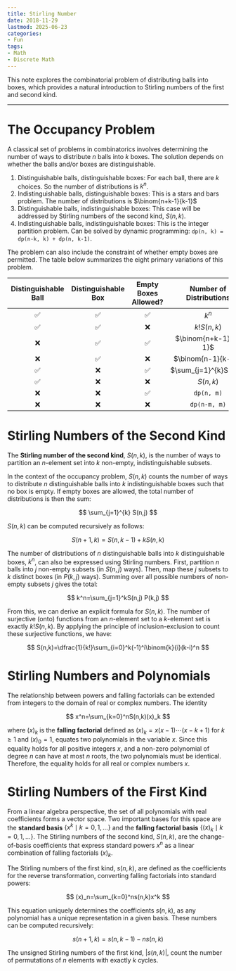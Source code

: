 ```yaml
---
title: Stirling Number
date: 2018-11-29
lastmod: 2025-06-23
categories:
- Fun
tags:
- Math
- Discrete Math
---
```


This note explores the combinatorial problem of distributing balls into boxes, which provides a natural introduction to Stirling numbers of the first and second kind.

<!--more-->

---

# The Occupancy Problem

A classical set of problems in combinatorics involves determining the number of ways to distribute $n$ balls into $k$ boxes. The solution depends on whether the balls and/or boxes are distinguishable.

1. Distinguishable balls, distinguishable boxes: For each ball, there are $k$ choices. So the number of distributions is $k^n$.
2. Indistinguishable balls, distinguishable boxes: This is a stars and bars problem. The number of distributions is $\binom{n+k-1}{k-1}$
3. Distinguishable balls, indistinguishable boxes: This case will be addressed by Stirling numbers of the second kind, $S(n,k)$.
4. Indistinguishable balls, indistinguishable boxes: This is the integer partition problem. Can be solved by dynamic programming: `dp(n, k) = dp(n-k, k) + dp(n, k-1)`.

The problem can also include the constraint of whether empty boxes are permitted. The table below summarizes the eight primary variations of this problem.

| Distinguishable Ball | Distinguishable Box | Empty Boxes Allowed? | Number of Distributions |
| :------------------: | :-----------------: | :------------------: | :---------------------: |
|          ✅           |          ✅          |          ✅           |          $k^n$          |
|          ✅           |          ✅          |          ❌           |       $k!S(n,k)$        |
|          ❌           |          ✅          |          ✅           |  $\binom{n+k-1}{k-1}$   |
|          ❌           |          ✅          |          ❌           |   $\binom{n-1}{k-1}$    |
|          ✅           |          ❌          |          ✅           | $\sum_{j=1}^{k}S(n,j)$  |
|          ✅           |          ❌          |          ❌           |        $S(n,k)$         |
|          ❌           |          ❌          |          ✅           |       `dp(n, m)`        |
|          ❌           |          ❌          |          ❌           |      `dp(n-m, m)`       |

# Stirling Numbers of the Second Kind

The **Stirling number of the second kind**, $S(n,k)$, is the number of ways to partition an $n$-element set into $k$ non-empty, indistinguishable subsets.

In the context of the occupancy problem, $S(n,k)$ counts the number of ways to distribute $n$ distinguishable balls into $k$ indistinguishable boxes such that no box is empty. If empty boxes are allowed, the total number of distributions is then the sum:

$$
\sum_{j=1}^{k} S(n,j)
$$

$S(n,k)$ can be computed recursively as follows:

$$
S(n+1,k)=S(n,k-1)+kS(n,k)
$$

The number of distributions of $n$ distinguishable balls into $k$ distinguishable boxes, $k^n$, can also be expressed using Stirling numbers. First, partition $n$ balls into $j$ non-empty subsets (in $S(n,j)$ ways). Then, map these $j$ subsets to $k$ distinct boxes (in $P(k, j)$ ways). Summing over all possible numbers of non-empty subsets $j$ gives the total:

$$
k^n=\sum_{j=1}^kS(n,j) P(k,j)
$$

From this, we can derive an explicit formula for $S(n,k)$. The number of surjective (onto) functions from an $n$-element set to a $k$-element set is exactly $k!S(n,k)$. By applying the principle of inclusion-exclusion to count these surjective functions, we have:

$$
S(n,k)=\dfrac{1}{k!}\sum_{i=0}^k(-1)^i\binom{k}{i}(k-i)^n
$$

# Stirling Numbers and Polynomials

The relationship between powers and falling factorials can be extended from integers to the domain of real or complex numbers. The identity

$$
x^n=\sum_{k=0}^nS(n,k)(x)_k
$$

where $(x)_k$ is the **falling factorial** defined as $(x)_k=x(x-1)\cdots(x-k+1)$ for $k \ge 1$ and $(x)_0=1$, equates two polynomials in the variable $x$. Since this equality holds for all positive integers $x$, and a non-zero polynomial of degree $n$ can have at most $n$ roots, the two polynomials must be identical. Therefore, the equality holds for all real or complex numbers $x$.

# Stirling Numbers of the First Kind

From a linear algebra perspective, the set of all polynomials with real coefficients forms a vector space. Two important bases for this space are the **standard basis** $\{x^k \mid k=0, 1, \dots\}$ and the **falling factorial basis** $\{(x)_k \mid k=0, 1, \dots\}$. The Stirling numbers of the second kind, $S(n,k)$, are the change-of-basis coefficients that express standard powers $x^n$ as a linear combination of falling factorials $(x)_k$.

The Stirling numbers of the first kind, $s(n,k)$, are defined as the coefficients for the reverse transformation, converting falling factorials into standard powers:

$$
(x)_n=\sum_{k=0}^ns(n,k)x^k
$$

This equation uniquely determines the coefficients $s(n,k)$, as any polynomial has a unique representation in a given basis. These numbers can be computed recursively:

$$
s(n+1,k)=s(n,k-1)-ns(n,k)
$$

The unsigned Stirling numbers of the first kind, $|s(n,k)|$, count the number of permutations of $n$ elements with exactly $k$ cycles.
